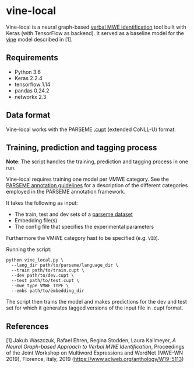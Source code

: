 # vine-local

Vine-local is a neural graph-based [verbal MWE identification](http://multiword.sourceforge.net/PHITE.php?sitesig=CONF&page=CONF_04_LAW-MWE-CxG_2018___lb__COLING__rb__&subpage=CONF_40_Shared_Task) tool built with Keras (with TensorFlow as backend). It served as a baseline model for the [vine](https://github.com/kawu/vine) model described in [1].

## Requirements

* Python 3.6
* Keras 2.2.4
* tensorflow 1.14
* pandas 0.24.2
* networkx 2.3

## Data format

Vine-local works with the PARSEME [.cupt](http://multiword.sourceforge.net/PHITE.php?sitesig=CONF&page=CONF_04_LAW-MWE-CxG_2018___lb__COLING__rb__&subpage=CONF_45_Format_specification) (extended CoNLL-U) format.

## Training, prediction and tagging process

__Note__: The script handles the training, prediction and tagging process in one run.

Vine-local requires training one model per VMWE category. See the [PARSEME annotation guidelines](http://parsemefr.lif.univ-mrs.fr/parseme-st-guidelines/1.1/) for a description of the different categories employed in the PARSEME annotation framework.

It takes the following as input:

* The train, test and dev sets of a [parseme dataset](https://gitlab.com/parseme/sharedtask-data/)
* Embedding file(s)
* The config file that specifies the experimental parameters

Furthermore the VMWE category hast to be specified (e.g. `VID`).

Running the script:

```
python vine_local.py \
  --lang_dir path/to/parseme/language_dir \
  --train path/to/train.cupt \
  --dev path/to/dev.cupt \
  --test path/to/test.cupt \
  --mwe_type VMWE_TYPE \
  --embs path/to/embedding_dir
```

The script then trains the model and makes predictions for the dev and test set for which it generates tagged versions of the input file in .cupt format.

References
----------

[1] Jakub Waszczuk, Rafael Ehren, Regina Stodden, Laura Kallmeyer, *A Neural
Graph-based Approach to Verbal MWE Identification*, Proceedings of the Joint
Workshop on Multiword Expressions and WordNet (MWE-WN 2019), Florence, Italy,
2019 (https://www.aclweb.org/anthology/W19-5113)